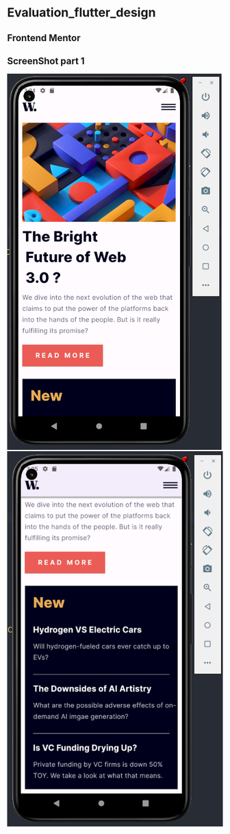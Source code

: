 # Evaluation_flutter_design

## Frontend Mentor

## ScreenShot part 1

<img src="screenshots/1.png">
<img src="screenshots/2.png">

